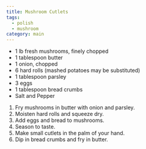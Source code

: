 ```yaml
---
title: Mushroom Cutlets
tags:
  - polish
  - mushroom
category: main
---
```


- 1 lb fresh mushrooms, finely chopped
- 1 tablespoon butter
- 1 onion, chopped
- 6 hard rolls (mashed potatoes may be substituted)
- 1 tablespoon parsley
- 3 eggs
- 1 tablespoon bread crumbs
- Salt and Pepper

1. Fry mushrooms in butter with onion and parsley.
2. Moisten hard rolls and squeeze dry.
3. Add eggs and bread to mushrooms.
4. Season to taste.
5. Make small cutlets in the palm of your hand.
6. Dip in bread crumbs and fry in butter.
